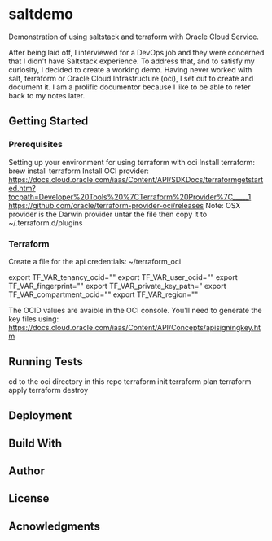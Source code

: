 # saltdemo
Demonstration of using saltstack and terraform with Oracle Cloud Service.

After being laid off, I interviewed for a DevOps job and they were concerned that I didn't have Saltstack experience.
To address that, and to satisfy my curiosity, I decided to create a working demo.  Having never worked with salt, 
terraform or Oracle Cloud Infrastructure (oci), I set out to create and document it.  I am a prolific documentor 
because I like to be able to refer back to my notes later.

## Getting Started

### Prerequisites

Setting up your environment for using terraform with oci
Install terraform:  brew install terraform
Install OCI provider:  https://docs.cloud.oracle.com/iaas/Content/API/SDKDocs/terraformgetstarted.htm?tocpath=Developer%20Tools%20%7CTerraform%20Provider%7C_____1
https://github.com/oracle/terraform-provider-oci/releases
Note:  OSX provider is the Darwin provider
untar the file then copy it to ~/.terraform.d/plugins

### Terraform
Create a file for the api credentials: ~/terraform_oci

export TF_VAR_tenancy_ocid="<tenancy ocid>"
export TF_VAR_user_ocid="<username>"
export TF_VAR_fingerprint="<privateKeyFingerpring>"
export TF_VAR_private_key_path="<pathToPrivateKey>
export TF_VAR_compartment_ocid="<compartment OCID>"
export TF_VAR_region="<regionName>"

The OCID values are avaible in the OCI console.  You'll need to generate the key files using:
https://docs.cloud.oracle.com/iaas/Content/API/Concepts/apisigningkey.htm


## Running Tests
cd to the oci directory in this repo
terraform init
terraform plan
terraform apply
terraform destroy

## Deployment

## Build With

## Author

## License

## Acnowledgments




